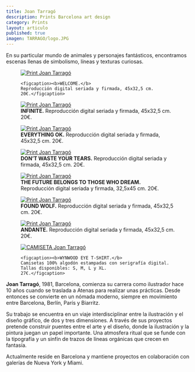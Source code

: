 ```yaml
---
title: Joan Tarragó
description: Prints Barcelona art design 
category: Prints
layout: articulo
published: true
imagen: TARRAGO/logo.JPG
---
```

En su particular mundo de animales y personajes fantásticos, encontramos escenas llenas de simbolismo, líneas y texturas curiosas.

<figure>
	<a href="/images/TARRAGO/welcome.jpg"><img src="/images/TARRAGO/welcome.jpg" alt="Print Joan Tarragó"></a>

	<figcaption><b>WELCOME.</b> 
	Reproducción digital seriada y firmada, 45x32,5 cm. 
	20€.</figcaption>
</figure>

<div class="figure-group">
<figure>
	<a href="/images/TARRAGO/infinite.jpg"><img src="/images/TARRAGO/infinite.jpg" alt="Print Joan Tarragó"></a>
	<figcaption><b>INFINITE.</b>
	  	Reproducción digital seriada y firmada, 45x32,5 cm. 20€.</figcaption>
</figure>

<figure>
	<a href="/images/TARRAGO/everything ok.jpg"><img src="/images/TARRAGO/everything ok.jpg" alt="Print Joan Tarragó"></a>
	<figcaption><b>EVERYTHING OK.</b>
	  Reproducción digital seriada y firmada, 45x32,5 cm. 20€.</figcaption>
</figure>

<figure>
	<a href="/images/TARRAGO/DONT-WASTE-YOUR-TEARS.jpg"><img src="/images/TARRAGO/DONT-WASTE-YOUR-TEARS.jpg" alt="Print Joan Tarragó"></a>
	<figcaption><b>DON’T  WASTE YOUR TEARS.</b>
	  Reproducción digital seriada y firmada, 45x32,5 cm. 20€.</figcaption>
</figure>

<figure>
	<a href="/images/TARRAGO/THE-FUTURE.jpg"><img src="/images/TARRAGO/THE-FUTURE.jpg" alt="Print Joan Tarragó"></a>
	<figcaption><b>THE FUTURE BELONGS TO THOSE WHO DREAM.</b>
	  Reproducción digital seriada y firmada, 32,5x45 cm. 20€.</figcaption>
</figure>

<figure>
	<a href="/images/TARRAGO/wolf.jpg"><img src="/images/TARRAGO/wolf.jpg" alt="Print Joan Tarragó"></a>
	<figcaption><b>FOUND WOLF.</b>
	    Reproducción digital seriada y firmada, 45x32,5 cm. 20€.</figcaption>
</figure>

<figure>
	<a href="/images/TARRAGO/ANDANTE.jpg"><img src="/images/TARRAGO/ANDANTE.jpg" alt="Print Joan Tarragó"></a>
	<figcaption><b>ANDANTE.</b>
	    Reproducción digital seriada y firmada, 45x32,5 cm. 20€.</figcaption>
</figure>
</div>

<figure>
	<a href="/images/TARRAGO/CAMISETA.jpg"><img src="/images/TARRAGO/CAMISETA.jpg" alt="CAMISETA Joan Tarragó"></a>

	<figcaption><b>WYNWOOD EYE T-SHIRT.</b> 
	Camisetas 100% algodón estampadas con serigrafía digital. Tallas disponibles: S, M, L y XL.
	27€.</figcaption>
</figure>


**Joan Tarragó**, 1981, Barcelona, comienza su carrera como ilustrador hace 10 años cuando se traslada a Atenas para realizar unas prácticas. Desde entonces se convierte en un nómada moderno, siempre en movimiento entre Barcelona, Berlín, París y Biarritz.

Su trabajo se encuentra en un viaje interdisciplinar entre la ilustración y el diseño gráfico, de dos y tres dimensiones. A través de sus proyectos pretende construir puentes entre el arte y el diseño, donde la ilustración y la pintura juegan un papel importante. Una atmosfera ritual que se funde con la tipografía y un sinfín de trazos de líneas orgánicas que crecen en fantasía. 

Actualmente reside en Barcelona y mantiene proyectos en colaboración con galerías de Nueva York y Miami.
